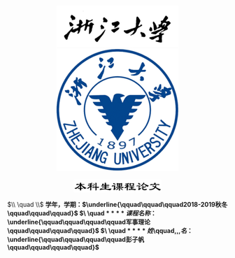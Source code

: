 <center>

<img src = "2.png" width = 280>

</center>
<center>
<img src = "1.png" width = 280>
</center>

<br/>
<center>
<img src = "3.png" width = 200>
</center>



$\\ \quad \\$
**学年，学期：$\underline{\qquad\qquad\qquad2018-2019秋冬\qquad\qquad\qquad}$
$\\ \quad $**
**课 程 名 称：$\underline{\qquad\qquad\qquad\qquad军事理论\qquad\qquad\qquad\qquad}$
$\\ \quad $**
**姓$\qquad\,\,\,$名：$\underline{\qquad\qquad\qquad\qquad彭子帆\qquad\qquad\qquad\qquad}$**